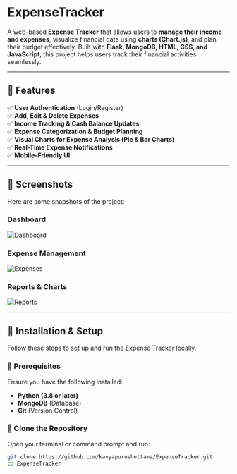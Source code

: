 # ExpenseTracker 

A web-based **Expense Tracker** that allows users to **manage their income and expenses**, visualize financial data using **charts (Chart.js)**, and plan their budget effectively. Built with **Flask, MongoDB, HTML, CSS, and JavaScript**, this project helps users track their financial activities seamlessly.  

---

## 🌟 Features  
✅ **User Authentication** (Login/Register)  
✅ **Add, Edit & Delete Expenses**  
✅ **Income Tracking & Cash Balance Updates**  
✅ **Expense Categorization & Budget Planning**  
✅ **Visual Charts for Expense Analysis (Pie & Bar Charts)**  
✅ **Real-Time Expense Notifications**  
✅ **Mobile-Friendly UI**  

---

## 📸 Screenshots  
Here are some snapshots of the project:  

### **Dashboard**  
![Dashboard](static/screenshots/dashboard.png)  

### **Expense Management**  
![Expenses](static/screenshots/expenses.png)  

### **Reports & Charts**  
![Reports](static/screenshots/reports.png)  

---

## 🚀 Installation & Setup  
Follow these steps to set up and run the Expense Tracker locally.  

### **🔹 Prerequisites**  
Ensure you have the following installed:  
- **Python (3.8 or later)**  
- **MongoDB** (Database)  
- **Git** (Version Control)  

### **🔹 Clone the Repository**  
Open your terminal or command prompt and run:  
```sh
git clone https://github.com/kavyapurushottama/ExpenseTracker.git
cd ExpenseTracker
